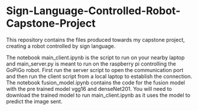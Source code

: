 # Sign-Language-Controlled-Robot-Capstone-Project
This repository contains the files produced towards my capstone project, creating a robot controlled by sign language.

The notebook main_client.ipynb is the script to run on your nearby laptop and main_server.py is meant to run on the raspberry pi controlling the GoPiGo robot. First run the server script to open the communication port and then run the client script from a local laptop to establish the connection.
The notebook fusion_model.ipynb contains the code for the fusion model with the pre trained model vgg16 and denseNet201. You will need to download the trained model to run main_client.ipynb as it uses the model to predict the image sent.
